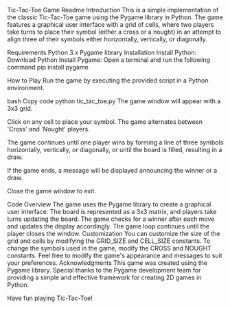 Tic-Tac-Toe Game Readme
Introduction
This is a simple implementation of the classic Tic-Tac-Toe game using the Pygame library in Python. The game features a graphical user interface with a grid of cells, where two players take turns to place their symbol (either a cross or a nought) in an attempt to align three of their symbols either horizontally, vertically, or diagonally.

Requirements
Python 3.x
Pygame library
Installation
Install Python: Download Python
Install Pygame: Open a terminal and run the following command
pip install pygame

How to Play
Run the game by executing the provided script in a Python environment.

bash
Copy code
python tic_tac_toe.py
The game window will appear with a 3x3 grid.

Click on any cell to place your symbol. The game alternates between 'Cross' and 'Nought' players.

The game continues until one player wins by forming a line of three symbols horizontally, vertically, or diagonally, or until the board is filled, resulting in a draw.

If the game ends, a message will be displayed announcing the winner or a draw.

Close the game window to exit.

Code Overview
The game uses the Pygame library to create a graphical user interface.
The board is represented as a 3x3 matrix, and players take turns updating the board.
The game checks for a winner after each move and updates the display accordingly.
The game loop continues until the player closes the window.
Customization
You can customize the size of the grid and cells by modifying the GRID_SIZE and CELL_SIZE constants.
To change the symbols used in the game, modify the CROSS and NOUGHT constants.
Feel free to modify the game's appearance and messages to suit your preferences.
Acknowledgments
This game was created using the Pygame library. Special thanks to the Pygame development team for providing a simple and effective framework for creating 2D games in Python.

Have fun playing Tic-Tac-Toe!





